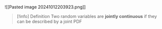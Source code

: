 ![[Pasted image 20241012203923.png]]

>[!info] Definition
>Two random variables are **jointly continuous** if they can be described by a joint PDF





